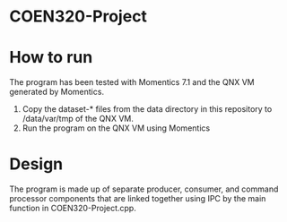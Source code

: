 # COEN320-Project

# How to run
The program has been tested with Momentics 7.1 and the QNX VM generated by Momentics.

1. Copy the dataset-* files from the data directory in this repository to /data/var/tmp of the QNX VM.
2. Run the program on the QNX VM using Momentics


# Design
The program is made up of separate producer, consumer, and command processor components that are linked together using IPC by the main function in COEN320-Project.cpp.

